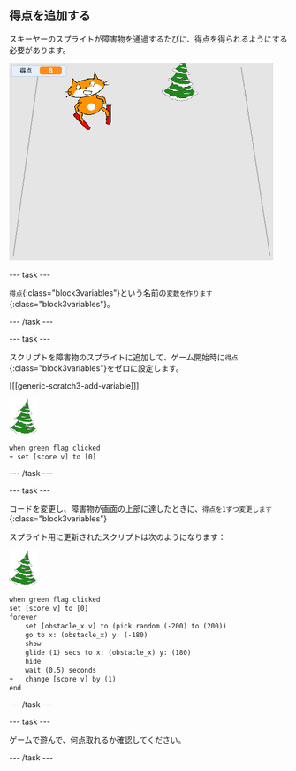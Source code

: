 ## 得点を追加する

スキーヤーのスプライトが障害物を通過するたびに、得点を得られるようにする必要があります。

![得点](images/score.png)

--- task ---

`得点`{:class="block3variables"}という名前の`変数を作ります`{:class="block3variables"}。

--- /task ---

--- task ---

スクリプトを障害物のスプライトに追加して、ゲーム開始時に`得点`{:class="block3variables"}をゼロに設定します。

[[[generic-scratch3-add-variable]]]

![障害物のスプライト](images/obstacle_sprite.png)

```blocks3
when green flag clicked
+ set [score v] to [0]
```

--- /task ---

--- task ---

コードを変更し、障害物が画面の上部に達したときに、`得点を1ずつ変更します`{:class="block3variables"}

スプライト用に更新されたスクリプトは次のようになります：

![障害物のスプライト](images/obstacle_sprite.png)

```blocks3
when green flag clicked
set [score v] to [0]
forever 
    set [obstacle_x v] to (pick random (-200) to (200))
    go to x: (obstacle_x) y: (-180)
    show
    glide (1) secs to x: (obstacle_x) y: (180)
    hide
    wait (0.5) seconds
+   change [score v] by (1)
end
```

--- /task ---

--- task ---

ゲームで遊んで、何点取れるか確認してください。

--- /task ---